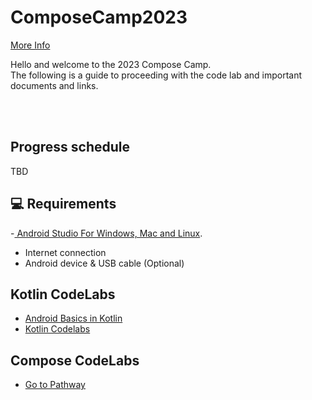 # ComposeCamp2023

[ More Info ](https://gdsc.community.dev/babcock-university/)

Hello and welcome to the 2023 Compose Camp. </br>
The following is a guide to proceeding with the code lab and important documents and links.

<br/><br/>
##  Progress schedule
TBD


## 💻 Requirements
-[ Android Studio For Windows, Mac and Linux](https://developer.android.com/studio).
- Internet connection
- Android device & USB cable (Optional)


## Kotlin CodeLabs
- [ Android Basics in Kotlin](https://developer.android.com/courses/android-basics-kotlin/course)
- [ Kotlin Codelabs ](https://developer.android.com/courses/kotlin-android-fundamentals/toc)



## Compose CodeLabs
- [ Go to Pathway ](https://developer.android.com/courses/pathways/compose)
<br/></br>


